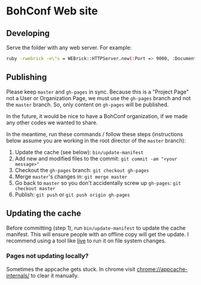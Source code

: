 # BohConf Web site

## Developing

Serve the folder with any web server. For example:

```sh
ruby -rwebrick -e\"s = WEBrick::HTTPServer.new(:Port => 9000, :DocumentRoot => Dir.pwd); trap('INT') { s.shutdown }; s.start\"
```


## Publishing

Please keep `master` and `gh-pages` in sync. Because this is a "Project Page" not a User or Organization Page, we must use the `gh-pages` branch and not the `master` branch. So, only content on `gh-pages` will be published.

In the future, it would be nice to have a BohConf organization, if we made any other codes we wanted to share.

In the meantime, run these commands / follow these steps (instructions below assume you are working in the root director of the `master` branch):

1. Update the cache (see below): `bin/update-manifest`
2. Add new and modified files to the commit: `git commit -am "<your message>"`
3. Checkout the `gh-pages` branch: `git checkout gh-pages`
4. Merge `master`'s changes in: `git merge master`
5. Go back to `master` so you don't accidentally screw up `gh-pages`: `git checkout master`
6. Publish: `git push` or `git push origin gh-pages`

## Updating the cache

Before committing (step 1), run `bin/update-manifest` to update the cache manifest. This will ensure people with an offline copy will get the update. I recommend using a tool like [live](http://github.com/ngauthier/nicks-toolbox/blob/master/live) to run it on file system changes.

### Pages not updating locally?

Sometimes the appcache gets stuck. In chrome visit [chrome://appcache-internals/](chrome://appcache-internals/) to clear it manually.

